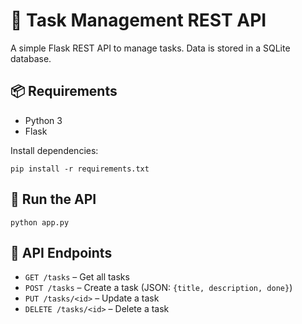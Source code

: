 # 📝 Task Management REST API

A simple Flask REST API to manage tasks. Data is stored in a SQLite database.

## 📦 Requirements
- Python 3
- Flask

Install dependencies:
```
pip install -r requirements.txt
```

## 🚀 Run the API
```
python app.py
```

## 🔁 API Endpoints

- `GET /tasks` – Get all tasks
- `POST /tasks` – Create a task (JSON: `{title, description, done}`)
- `PUT /tasks/<id>` – Update a task
- `DELETE /tasks/<id>` – Delete a task
